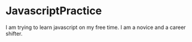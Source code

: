# JavascriptPractice
 I am trying to learn javascript on my free time. I am a novice and a career shifter.

